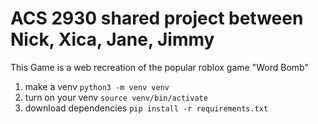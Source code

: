 # ACS 2930 shared project between Nick, Xica, Jane, Jimmy

This Game is a web recreation of the popular roblox game "Word Bomb"

1. make a venv `python3 -m venv venv`
2. turn on your venv `source venv/bin/activate`
3. download dependencies `pip install -r requirements.txt`
